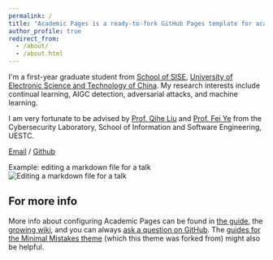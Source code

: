 ```yaml
---
permalink: /
title: "Academic Pages is a ready-to-fork GitHub Pages template for academic personal websites"
author_profile: true
redirect_from: 
  - /about/
  - /about.html
---
```


I'm a first-year graduate student from  [School of SISE](https://sise.uestc.edu.cn/ ), [University of Electronic Science and Technology of China](https://www.uestc.edu.cn/). My research interests include continual learning, AIGC detection, adversarial attacks, and machine learning.

I am very fortunate to be advised by [Prof. Qihe Liu](https://ieeexplore.ieee.org/author/37290887800) and [Prof. Fei Ye](https://scholar.google.com/citations?user=mWW1RxUAAAAJ&hl=en) from the Cybersecurity Laboratory, School of Information and Software Engineering, UESTC.

[Email](202422090410@std.uestc.edu.cn) / [Github](https://github.com/ZZchengzi)

Example: editing a markdown file for a talk
![Editing a markdown file for a talk](/images/editing-talk.png)

For more info
------
More info about configuring Academic Pages can be found in [the guide](https://academicpages.github.io/markdown/), the [growing wiki](https://github.com/academicpages/academicpages.github.io/wiki), and you can always [ask a question on GitHub](https://github.com/academicpages/academicpages.github.io/discussions). The [guides for the Minimal Mistakes theme](https://mmistakes.github.io/minimal-mistakes/docs/configuration/) (which this theme was forked from) might also be helpful.
